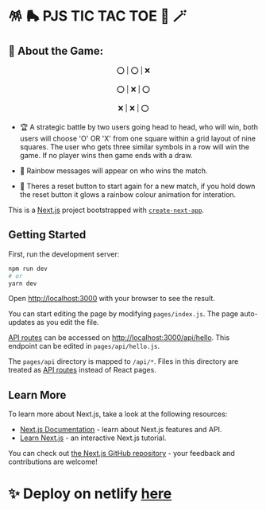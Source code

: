 # :pinata: :roller_skate: PJS TIC TAC TOE :game_die: :magic_wand:

## 🤩 About the Game:


<p align="center">
 ⁣⭕ | ⭕ | ❌ 
</p>
<p align="center">
 ⭕ |⁣ ❌ | ⭕ 
</p>
<p align="center">
 ❌ | ❌ | ⭕ 
</p> 



- 🏆 A strategic battle by two users going head to head, who will win, both users will choose 'O' OR 'X' from one square within a grid layout of nine squares. The user who gets three similar symbols in a row will win the game. If no player wins then game ends with a draw.

- 🎨 Rainbow messages will appear on who wins the match.

- 🌈 Theres a reset button to start again for a new match, if you hold down the reset button it glows a rainbow colour animation for interation.


This is a [Next.js](https://nextjs.org/) project bootstrapped with [`create-next-app`](https://github.com/vercel/next.js/tree/canary/packages/create-next-app).

## Getting Started

First, run the development server:

```bash
npm run dev
# or
yarn dev
```

Open [http://localhost:3000](http://localhost:3000) with your browser to see the result.

You can start editing the page by modifying `pages/index.js`. The page auto-updates as you edit the file.

[API routes](https://nextjs.org/docs/api-routes/introduction) can be accessed on [http://localhost:3000/api/hello](http://localhost:3000/api/hello). This endpoint can be edited in `pages/api/hello.js`.

The `pages/api` directory is mapped to `/api/*`. Files in this directory are treated as [API routes](https://nextjs.org/docs/api-routes/introduction) instead of React pages.

## Learn More

To learn more about Next.js, take a look at the following resources:

- [Next.js Documentation](https://nextjs.org/docs) - learn about Next.js features and API.
- [Learn Next.js](https://nextjs.org/learn) - an interactive Next.js tutorial.

You can check out [the Next.js GitHub repository](https://github.com/vercel/next.js/) - your feedback and contributions are welcome!

# :sparkles: Deploy on netlify [here](https://pjs-tic-tac-toe.netlify.app/)
